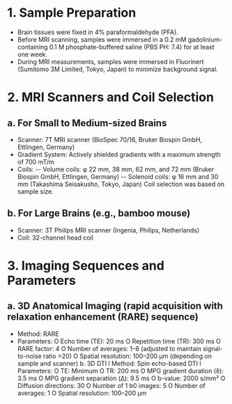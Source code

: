 # 1. Sample Preparation

- Brain tissues were fixed in 4% paraformaldehyde (PFA).
- Before MRI scanning, samples were immersed in a 0.2 mM gadolinium-containing 0.1 M phosphate-buffered saline (PBS PH: 7.4) for at least one week.
- During MRI measurements, samples were immersed in Fluorinert (Sumitomo 3M Limited, Tokyo, Japan) to minimize background signal.

# 2. MRI Scanners and Coil Selection
## a. For Small to Medium-sized Brains
- Scanner: 7T MRI scanner (BioSpec 70/16, Bruker Biospin GmbH, Ettlingen, Germany)
- Gradient System: Actively shielded gradients with a maximum strength of 700 mT/m
- Coils:
-- Volume coils: φ 22 mm, 38 mm, 62 mm, and 72 mm (Bruker Biospin GmbH, Ettlingen, Germany)
-- Solenoid coils: φ 16 mm and 30 mm (Takashima Seisakusho, Tokyo, Japan)
Coil selection was based on sample size.

## b. For Large Brains (e.g., bamboo mouse)
- Scanner: 3T Philips MRI scanner (Ingenia, Philips, Netherlands)
- Coil: 32-channel head coil

# 3. Imaging Sequences and Parameters
## a. 3D Anatomical Imaging (rapid acquisition with relaxation enhancement (RARE) sequence)
- Method: RARE
- Parameters:
	O Echo time (TE): 20 ms
	O Repetition time (TR): 300 ms
	O RARE factor: 4
	O Number of averages: 1–8 (adjusted to maintain signal-to-noise ratio >20)
	O Spatial resolution: 100–200 µm (depending on sample and scanner)
b. 3D DTI
l Method: Spin echo-based DTI
l Parameters:
	O TE: Minimum
	O TR: 200 ms
	O MPG gradient duration (δ): 3.5 ms
	O MPG gradient separation (Δ): 9.5 ms
	O b-value: 2000 s/mm²
	O Diffusion directions: 30
	O Number of 1 b0 images: 5
	O Number of averages: 1
	O Spatial resolution: 100–200 µm